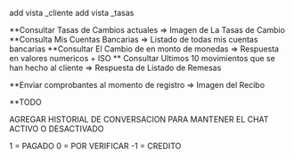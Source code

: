 add vista _cliente 
add vista _tasas 



**Consultar Tasas de Cambios actuales => Imagen de La Tasas de Cambio
**Consulta Mis Cuentas Bancarias => Listado de todas mis cuentas bancarias 
**Consultar El Cambio de en monto de monedas => Respuesta en valores numericos + ISO
** Consultar Ultimos 10 movimientos que se han hecho al cliente => Respuesta de Listado de Remesas

**Enviar comprobantes al momento de registro => Imagen del Recibo


**TODO 

AGREGAR HISTORIAL DE CONVERSACION PARA MANTENER EL CHAT ACTIVO O DESACTIVADO

 1 = PAGADO
 0 = POR VERIFICAR
-1 = CREDITO	
